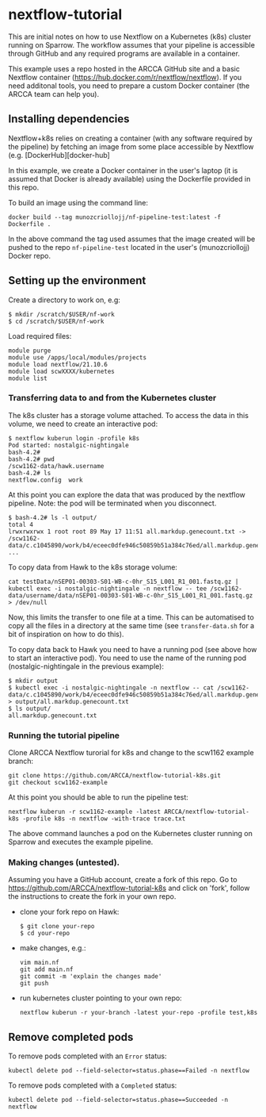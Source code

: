 # nextflow-tutorial

This are initial notes on how to use Nextflow on a Kubernetes (k8s) cluster running
on Sparrow.
The workflow assumes that your pipeline is accessible through GitHub and any required
programs are available in a container.

This example uses a repo hosted in the ARCCA GitHub site and a basic Nextflow container
(https://hub.docker.com/r/nextflow/nextflow). If you need additonal tools, you need
to prepare a custom Docker container (the ARCCA team can help you).

## Installing dependencies
Nextflow+k8s relies on creating a container (with any software required by the pipeline)
by fetching an image from some place accessible by Nextflow (e.g. [DockerHub][docker-hub]

In this example, we create a Docker container in the user's laptop (it is assumed that
Docker is already available) using the Dockerfile provided in this repo. 

To build an image  using the command line:
```
docker build --tag munozcriollojj/nf-pipeline-test:latest -f Dockerfile .
```

In the above command the tag used assumes that the image created will be pushed to the
repo `nf-pipeline-test` located in the user's (munozcriollojj) Docker repo.


## Setting up the environment
Create a directory to work on, e.g:
```
$ mkdir /scratch/$USER/nf-work
$ cd /scratch/$USER/nf-work
```

Load required files:
```
module purge
module use /apps/local/modules/projects
module load nextflow/21.10.6
module load scwXXXX/kubernetes
module list
```

### Transferring data to and from the Kubernetes cluster
The k8s cluster has a storage volume attached. To access the data in this volume, we need
to create an interactive pod:
```
$ nextflow kuberun login -profile k8s
Pod started: nostalgic-nightingale
bash-4.2#
bash-4.2# pwd
/scw1162-data/hawk.username
bash-4.2# ls
nextflow.config  work
```

At this point you can explore the data that was produced by the nextflow pipeline.
Note: the pod will be terminated when you disconnect.
```
$ bash-4.2# ls -l output/
total 4
lrwxrwxrwx 1 root root 89 May 17 11:51 all.markdup.genecount.txt -> /scw1162-data/c.c1045890/work/b4/eceec0dfe946c50859b51a384c76ed/all.markdup.genecount.txt
...
```

To copy data from Hawk to the k8s storage volume:
```
cat testData/nSEP01-00303-S01-WB-c-0hr_S15_L001_R1_001.fastq.gz | kubectl exec -i nostalgic-nightingale -n nextflow -- tee /scw1162-data/username/data/nSEP01-00303-S01-WB-c-0hr_S15_L001_R1_001.fastq.gz > /dev/null
```

Now, this limits the transfer to one file at a time. This can be automatised to copy all
the files in a directory at the same time (see `transfer-data.sh` for a bit of
inspiration on how to do this).

To copy data back to Hawk you need to have a running pod (see above how to start an
interactive pod). You need to use the name of the running pod (nostalgic-nightingale in
the previous example):
```
$ mkdir output
$ kubectl exec -i nostalgic-nightingale -n nextflow -- cat /scw1162-data/c.c1045890/work/b4/eceec0dfe946c50859b51a384c76ed/all.markdup.genecount.txt > output/all.markdup.genecount.txt
$ ls output/
all.markdup.genecount.txt
```

### Running the tutorial pipeline
Clone ARCCA Nextflow turorial for k8s and change to the scw1162 example branch:
```
git clone https://github.com/ARCCA/nextflow-tutorial-k8s.git
git checkout scw1162-example
```

At this point you should be able to run the pipeline test:
```
nextflow kuberun -r scw1162-example -latest ARCCA/nextflow-tutorial-k8s -profile k8s -n nextflow -with-trace trace.txt
```

The above command launches a pod on the Kubernetes cluster running on Sparrow and executes
the example pipeline.


### Making changes (untested).
Assuming you have a GitHub account, create a fork of this repo. Go to 
https://github.com/ARCCA/nextflow-tutorial-k8s and click on 'fork', follow the 
instructions to create the fork in your own repo.

- clone your fork repo on Hawk:
  ```
  $ git clone your-repo
  $ cd your-repo
  ```

- make changes, e.g.:
  ```
  vim main.nf
  git add main.nf
  git commit -m 'explain the changes made'
  git push
  ```

- run kubernetes cluster pointing to your own repo:
  ```
  nextflow kuberun -r your-branch -latest your-repo -profile test,k8s
  ```


## Remove completed pods

To remove pods completed with an `Error` status:
```
kubectl delete pod --field-selector=status.phase==Failed -n nextflow
```

To remove pods completed with a `Completed` status:
```
kubectl delete pod --field-selector=status.phase==Succeeded -n nextflow
```


[dockerhub]: https://hub.docker.com/
